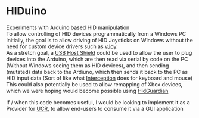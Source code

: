 # HIDuino
Experiments with Arduino based HID manipulation  
To allow controlling of HID devices programmatically from a Windows PC  
Initially, the goal is to allow driving of HID Joysticks on Windows without the need for custom device drivers such as [vJoy](https://sourceforge.net/projects/vjoystick/)  
As a stretch goal, a [USB Host Shield](https://github.com/felis/USB_Host_Shield_2.0) could be used to allow the user to plug devices into the Arduino, which are then read via serial by code on the PC (Without Windows seeing them as HID devices), 
and then sending (mutated) data back to the Ardiuno, which then sends it back to the PC as HID input data (Sort of like what [Interception](https://github.com/oblitum/Interception) does for keyboard and mouse)  
This could also potentially be used to allow remapping of Xbox devices, which we were hoping would become possible using [HidGuardian](https://github.com/ViGEm/HidGuardian)  

If / when this code becomes useful, I would be looking to implement it as a Provider for [UCR](https://github.com/Snoothy/UCR), to allow end-users to consume it via a GUI application
